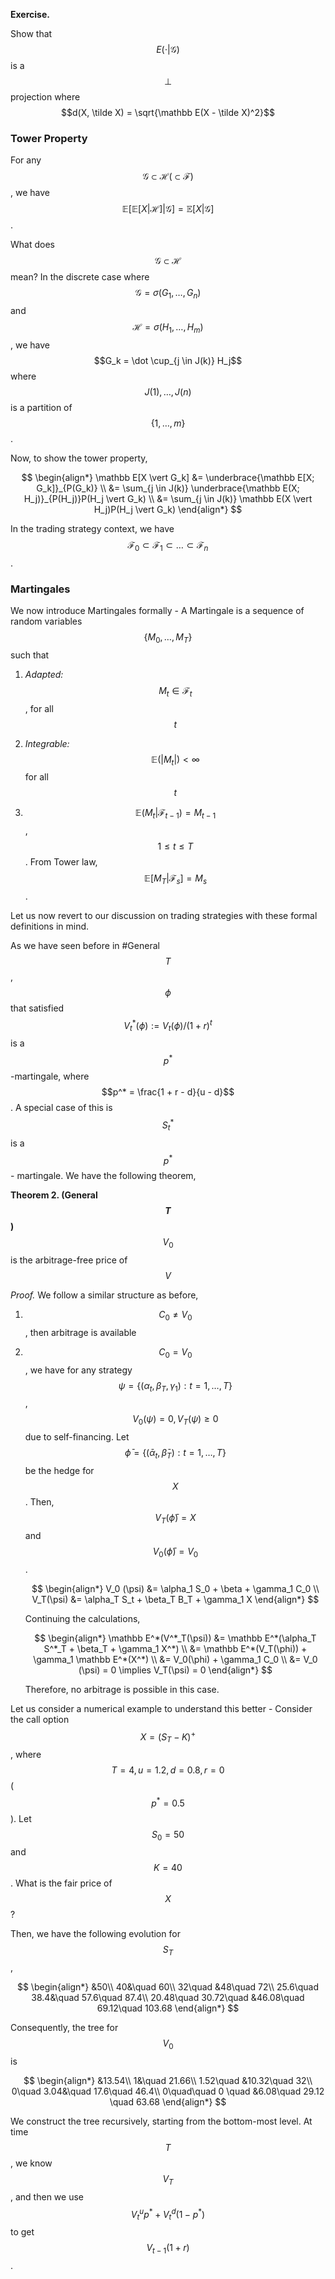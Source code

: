 **Exercise.**

 Show that $$E( \cdot \vert \mathcal G)$$ is a $$\perp$$ projection where $$d(X, \tilde X) = \sqrt{\mathbb E(X - \tilde X)^2}$$ 

### Tower Property

For any $$\mathcal G \subset \mathcal H ( \subset \mathcal F)$$, we have $$\mathbb E[\mathbb E[X \vert \mathcal H] \vert \mathcal G] = \mathbb E[X \vert \mathcal G]$$.

What does $$\mathcal G \subset \mathcal H$$ mean? In the discrete case where $$\mathcal G = \sigma(G_1, \dots, G_n)$$ and $$\mathcal H = \sigma(H_1, \dots, H_m)$$, we have $$G_k = \dot \cup_{j \in J(k)} H_j$$ where $$J(1),\dots, J(n)$$ is a partition of $$\{1, \dots, m\}$$. 

Now, to show the tower property,

$$
\begin{align*}
\mathbb E[X \vert G_k] &= \underbrace{\mathbb E[X; G_k]}_{P(G_k)} \\
&= \sum_{j \in J(k)} \underbrace{\mathbb E(X; H_j)}_{P(H_j)}P(H_j \vert G_k) \\
&= \sum_{j \in J(k)} \mathbb E(X \vert H_j)P(H_j \vert G_k)
\end{align*}
$$

   In the trading strategy context, we have $$\mathcal F_0 \subset \mathcal F_1 \subset \dots \subset \mathcal F_n$$. 

### Martingales

We now introduce Martingales formally - A Martingale is a sequence of random variables $$\{M_0, \dots, M_T\}$$ such that 

1. *Adapted:* $$M_t \in \mathcal F_t$$, for all $$t$$

2. *Integrable:* $$\mathbb E(\vert M_t\vert) < \infty$$ for all $$t$$

3. $$\mathbb E(M_t \vert \mathcal F_{t - 1}) = M_{t - 1}$$, $$1 \leq t \leq T$$. From Tower law, $$\mathbb E[M_T \vert \mathcal F_s] = M_s$$.

Let us now revert to our discussion on trading strategies with these formal definitions in mind. 

As we have seen before in #General $$T$$, $$\phi$$ that satisfied $$V_t^*(\phi) := V_t(\phi)/(1 + r)^t$$ is a $$p^*$$-martingale, where $$p^* = \frac{1 + r - d}{u - d}$$.  A special case of this is $$S^*_t$$ is a $$p^*$$- martingale.  We have the following theorem,

**Theorem 2. (General $$T$$)** $$V_0$$ is the arbitrage-free price of $$V$$

*Proof.* We follow a similar structure as before,

1. $$C_0 \neq V_0$$, then arbitrage is available

2. $$C_0 = V_0$$, we have for any strategy $$\psi = \{(\alpha_t, \beta_T, \gamma_1): t = 1, \dots, T\}$$, $$V_0(\psi) = 0, V_T(\psi) \geq 0$$ due to self-financing. Let $$\bar \phi = \{(\bar \alpha_t, \bar \beta_T): t = 1, \dots, T\}$$ be the hedge for $$X$$. Then, $$V_T(\bar \phi) = X$$ and $$V_0(\bar \phi) = V_0$$. 
   
   $$
   \begin{align*}
V_0 (\psi) &= \alpha_1 S_0 + \beta + \gamma_1 C_0 \\
V_T(\psi) &= \alpha_T S_t + \beta_T B_T + \gamma_1 X  
\end{align*}
   $$
   
   Continuing the calculations,
   
   $$
   \begin{align*}
\mathbb E^*(V^*_T(\psi)) &= \mathbb E^*(\alpha_T S^*_T + \beta_T + \gamma_1 X^*) \\
&= \mathbb E^*(V_T(\phi)) + \gamma_1 \mathbb E^*(X^*) \\
&= V_0(\phi) + \gamma_1 C_0 \\
&= V_0 (\psi) = 0 \implies V_T(\psi) = 0
\end{align*}
   $$
   
   Therefore, no arbitrage is possible in this case.

Let us consider a numerical example to understand this better - Consider the call option $$X = (S_T - K)^+$$, where $$T = 4, u = 1.2, d = 0.8, r = 0$$ ($$p^* = 0.5$$). Let $$S_0 = 50$$ and $$K = 40$$.  What is the fair price of $$X$$?

Then, we have the following evolution for $$S_T$$,

$$
\begin{align*}
&50\\
40&\quad 60\\
32\quad &48\quad 72\\
25.6\quad 38.4&\quad 57.6\quad 87.4\\
20.48\quad 30.72\quad &46.08\quad 69.12\quad 103.68
\end{align*}
$$

Consequently, the tree for $$V_0$$ is

$$
\begin{align*}
&13.54\\
1&\quad 21.66\\
1.52\quad &10.32\quad 32\\
0\quad 3.04&\quad 17.6\quad 46.4\\
0\quad\quad 0 \quad &6.08\quad 29.12 \quad 63.68
\end{align*}
$$

We construct the tree recursively, starting from the bottom-most level.  At time $$T$$, we know $$V_T$$, and then we use $$V_t^u p^* + V_t^d(1 - p^*)$$ to get $$V_{t - 1}(1 + r)$$.
